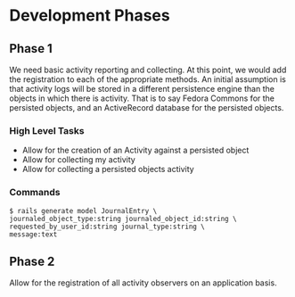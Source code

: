 # Development Phases

## Phase 1

We need basic activity reporting and collecting. At this point, we would add the registration to each of the appropriate methods.
An initial assumption is that activity logs will be stored in a different persistence engine than the objects in which there is activity.
That is to say Fedora Commons for the persisted objects, and an ActiveRecord database for the persisted objects.

### High Level Tasks

* Allow for the creation of an Activity against a persisted object
* Allow for collecting my activity
* Allow for collecting a persisted objects activity

### Commands

    $ rails generate model JournalEntry \
    journaled_object_type:string journaled_object_id:string \
    requested_by_user_id:string journal_type:string \
    message:text

## Phase 2

Allow for the registration of all activity observers on an application basis.